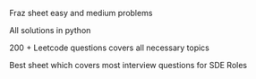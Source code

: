 Fraz sheet easy and medium problems

All solutions in python

200 + Leetcode questions covers all necessary topics

Best sheet which covers most interview questions for SDE Roles
